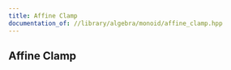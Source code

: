 ```yaml
---
title: Affine Clamp
documentation_of: //library/algebra/monoid/affine_clamp.hpp
---
```

## Affine Clamp